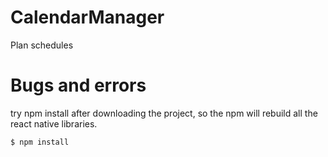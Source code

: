 # CalendarManager
Plan schedules

# Bugs and errors
try npm install after downloading the project, so the npm will rebuild all the react native libraries. 
```
$ npm install
```

